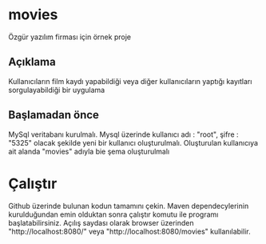 # movies
Özgür yazılım firması için örnek proje

## Açıklama
Kullanıcıların film kaydı yapabildiği veya diğer kullanıcıların yaptığı kayıtları sorgulayabildiği bir uygulama

## Başlamadan önce

MySql veritabanı kurulmalı.
Mysql üzerinde kullanıcı adı : "root", şifre : "5325" olacak şekilde yeni bir kullanıcı oluşturulmalı.
Oluşturulan kullanıcıya ait alanda "movies" adıyla bie şema oluşturulmalı

# Çalıştır

Github üzerinde bulunan kodun tamamını çekin.
Maven dependecylerinin kurulduğundan emin olduktan sonra çalıştır komutu ile programı başlatabilirsiniz.
Açılış saydası olarak browser üzerinden "http://localhost:8080/" veya "http://localhost:8080/movies" kullanılabilir.
